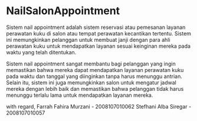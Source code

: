 # NailSalonAppointment

Sistem nail appointment adalah sistem reservasi atau pemesanan layanan perawatan kuku di salon atau tempat perawatan kecantikan tertentu. Sistem ini memungkinkan pelanggan untuk membuat janji dengan para ahli perawatan kuku untuk mendapatkan layanan sesuai keinginan mereka pada waktu yang telah ditentukan.

Sistem nail appointment sangat membantu bagi pelanggan yang ingin memastikan bahwa mereka dapat mendapatkan layanan perawatan kuku pada waktu dan tanggal yang diinginkan tanpa harus menunggu antrian. Selain itu, sistem ini juga memungkinkan salon untuk mengatur jadwal mereka dengan lebih baik dan memastikan bahwa pelanggan
tidak harus menunggu terlalu lama untuk mendapatkan layanan mereka.

with regard,
Farrah Fahira Murzani - 2008107010062
Stefhani Alba Siregar - 2008107010057
